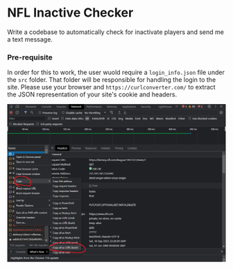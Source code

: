 # NFL Inactive Checker

Write a codebase to automatically check for inactivate players and send me a text message.

### Pre-requisite

In order for this to work, the user wuold require a `login_info.json` file under the `src` folder. That folder will be responsible for handling the login to the site. Please use your browser and `https://curlconverter.com/` to extract the JSON representation of your site's cookie and headers.

![Alt text](/assets/image.png)